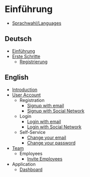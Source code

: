# Einführung

- [Sprachwahl/Languages](README.md)

## Deutsch
- [Einführung](de/README.md)
- [Erste Schritte](de/erste-schritte/readme.md)
  - [Registrierung](de/erste-schritte/registrierung-mit-email.md)

## English
- [Introduction](en/README.md)
- [User Account](en/user-account/readme.md)
  - Registration
    - [Signup with email](en/user-account/registration/signup-with-email.md)
    - [Signup with Social Network](en/user-account/registration/signup-with-social-network.md)
  - Login
    - [Login with email](en/user-account/login/login-with-email.md)
    - [Login with Social Network](en/user-account/login/login-with-social-network.md)
  - Self-Service
    - [Change your email](en/user-account/self-service/change-email.md)
    - [Change your password](en/user-account/self-service/change-password.md)
- [Team](en/team/readme.md)
  - Employees
    - [Invite Employees](en/team/employees/invite-employee-to-your-team.md)
- Application
  - [Dashboard](en/application/dashboard-view.md)
